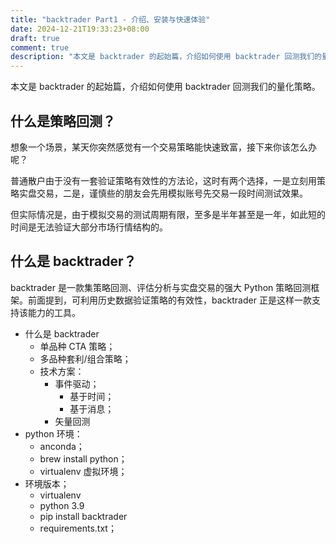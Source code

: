 ```yaml
---
title: "backtrader Part1 - 介绍、安装与快速体验"
date: 2024-12-21T19:33:23+08:00
draft: true
comment: true
description: "本文是 backtrader 的起始篇，介绍如何使用 backtrader 回测我们的量化策略。"
---
```


本文是 backtrader 的起始篇，介绍如何使用 backtrader 回测我们的量化策略。

## 什么是策略回测？

想象一个场景，某天你突然感觉有一个交易策略能快速致富，接下来你该怎么办呢？

普通散户由于没有一套验证策略有效性的方法论，这时有两个选择，一是立刻用策略实盘交易，二是，谨慎些的朋友会先用模拟账号先交易一段时间测试效果。

但实际情况是，由于模拟交易的测试周期有限，至多是半年甚至是一年，如此短的时间是无法验证大部分市场行情结构的。

## 什么是 backtrader？

backtrader 是一款集策略回测、评估分析与实盘交易的强大 Python 策略回测框架。前面提到，可利用历史数据验证策略的有效性，backtrader 正是这样一款支持该能力的工具。

- 什么是 backtrader
  - 单品种 CTA 策略；
  - 多品种套利/组合策略；
  - 技术方案：
    - 事件驱动；
      - 基于时间；
      - 基于消息；
    - 矢量回测
- python 环境：
  - anconda；
  - brew install python；
  - virtualenv 虚拟环境；
- 环境版本；
  - virtualenv
  - python 3.9
  - pip install backtrader
  - requirements.txt；

